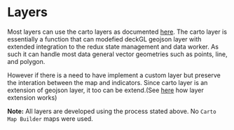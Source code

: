 # Layers

Most layers can use the carto layers as documented [here](https://docs.carto.com/carto-for-developers/carto-for-react/guides/layers). The carto layer is essentially a function that can modefied deckGL geojson layer with extended integration to the redux state management and data worker. As such it can handle most data general vector geometries such as points, line, and polygon.

However if there is a need to have implement a custom layer but preserve the interation between the map and indicators. Since carto layer is an extension of geojson layer, it too can be extend.(See [here](https://deck.gl/docs/developer-guide/custom-layers) how layer extension works)

**Note:** All layers are developed using the process stated above. No `Carto Map Builder` maps were used.
